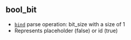 ## bool_bit

- [`bind`](bind.md) parse operation: bit_size with a size of 1
- Represents placeholder (false) or id (true)